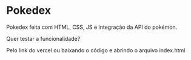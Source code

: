 # Pokedex
Pokedex feita com HTML, CSS, JS e integração da API do pokémon.

Quer testar a funcionalidade?

Pelo link do vercel ou baixando o código e abrindo o arquivo index.html

